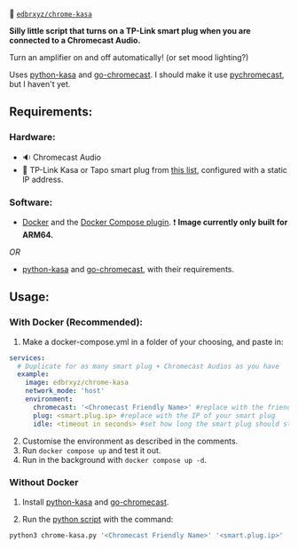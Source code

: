 :whale: [`edbrxyz/chrome-kasa`](https://hub.docker.com/r/edbrxyz/chrome-kasa)

**Silly little script that turns on a TP-Link smart plug when you are connected to a Chromecast Audio.**

Turn an amplifier on and off automatically! (or set mood lighting?)

Uses [python-kasa](https://github.com/python-kasa/python-kasa) and [go-chromecast](https://github.com/vishen/go-chromecast). I should make it use [pychromecast](https://github.com/home-assistant-libs/pychromecast), but I haven't yet.

## Requirements:

### Hardware:

 - :sound:  Chromecast Audio
 - :electric_plug:  TP-Link Kasa or Tapo smart plug from [this list](https://github.com/python-kasa/python-kasa?tab=readme-ov-file#supported-kasa-devices), configured with a static IP address.

### Software:

- [Docker](https://docs.docker.com/engine/install/) and the [Docker Compose plugin](https://docs.docker.com/compose/install/linux/#install-using-the-repository). :exclamation: **Image currently only built for ARM64.**

*OR*

- [python-kasa](https://github.com/python-kasa/python-kasa) and [go-chromecast](https://github.com/vishen/go-chromecast), with their requirements.

## Usage:

### With Docker (Recommended):

1. Make a docker-compose.yml in a folder of your choosing, and paste in:

```yaml
services:
  # Duplicate for as many smart plug + Chromecast Audios as you have
  example:
    image: edbrxyz/chrome-kasa
    network_mode: 'host'
    environment:
      chromecast: '<Chromecast Friendly Name>' #replace with the friendly name of your Chromecast Audio
      plug: <smart.plug.ip> #replace with the IP of your smart plug
      idle: <timeout in seconds> #set how long the smart plug should stay on for, or remove line for default 60
```

2. Customise the environment as described in the comments.
3. Run `docker compose up` and test it out.
4. Run in the background with `docker compose up -d`.

### Without Docker

1. Install [python-kasa](https://github.com/python-kasa/python-kasa) and [go-chromecast](https://github.com/vishen/go-chromecast).

2. Run the [python script](src/chrome-kasa.py) with the command:
```bash
python3 chrome-kasa.py '<Chromecast Friendly Name>' '<smart.plug.ip>' '<timeout in seconds>'
```
